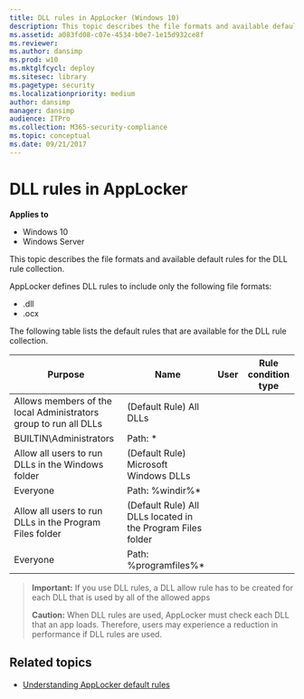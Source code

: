 ```yaml
---
title: DLL rules in AppLocker (Windows 10)
description: This topic describes the file formats and available default rules for the DLL rule collection.
ms.assetid: a083fd08-c07e-4534-b0e7-1e15d932ce8f
ms.reviewer: 
ms.author: dansimp
ms.prod: w10
ms.mktglfcycl: deploy
ms.sitesec: library
ms.pagetype: security
ms.localizationpriority: medium
author: dansimp
manager: dansimp
audience: ITPro
ms.collection: M365-security-compliance
ms.topic: conceptual
ms.date: 09/21/2017
---
```


# DLL rules in AppLocker

**Applies to**
 -   Windows 10 
 -   Windows Server

This topic describes the file formats and available default rules for the DLL rule collection.

AppLocker defines DLL rules to include only the following file formats:

-   .dll
-   .ocx

The following table lists the default rules that are available for the DLL rule collection.

| Purpose | Name | User | Rule condition type |
| - | - | - | - |
| Allows members of the local Administrators group to run all DLLs | (Default Rule) All DLLs| 
| BUILTIN\Administrators | Path: *| 
| Allow all users to run DLLs in the Windows folder| (Default Rule) Microsoft Windows DLLs | 
| Everyone | Path: %windir%\*| 
| Allow all users to run DLLs in the Program Files folder | (Default Rule) All DLLs located in the Program Files folder| 
| Everyone | Path: %programfiles%\*| 
 
> **Important:**  If you use DLL rules, a DLL allow rule has to be created for each DLL that is used by all of the allowed apps
> 
> **Caution:**  When DLL rules are used, AppLocker must check each DLL that an app loads. Therefore, users may experience a reduction in performance if DLL rules are used.
 
## Related topics

- [Understanding AppLocker default rules](understanding-applocker-default-rules.md)
